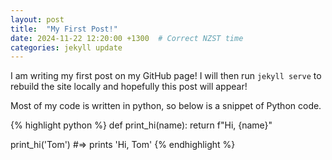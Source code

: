 ```yaml
---
layout: post
title:  "My First Post!"
date: 2024-11-22 12:20:00 +1300  # Correct NZST time
categories: jekyll update
---
```


I am writing my first post on my GitHub page! I will then run `jekyll serve` to rebuild the site locally and hopefully this post will appear! 

Most of my code is written in python, so below is a snippet of Python code. 

{% highlight python %}
def print_hi(name):
    return f"Hi, {name}"

print_hi('Tom')
#=> prints 'Hi, Tom'
{% endhighlight %}



